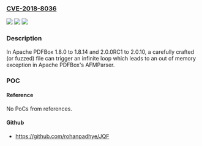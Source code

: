 ### [CVE-2018-8036](https://cve.mitre.org/cgi-bin/cvename.cgi?name=CVE-2018-8036)
![](https://img.shields.io/static/v1?label=Product&message=Apache%20PDFBox&color=blue)
![](https://img.shields.io/static/v1?label=Version&message=n%2Fa&color=blue)
![](https://img.shields.io/static/v1?label=Vulnerability&message=DoS%20(OOM)%20Vulnerability&color=brighgreen)

### Description

In Apache PDFBox 1.8.0 to 1.8.14 and 2.0.0RC1 to 2.0.10, a carefully crafted (or fuzzed) file can trigger an infinite loop which leads to an out of memory exception in Apache PDFBox's AFMParser.

### POC

#### Reference
No PoCs from references.

#### Github
- https://github.com/rohanpadhye/JQF

